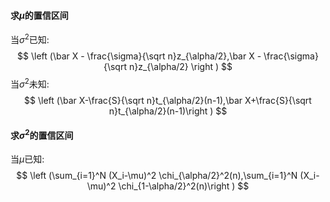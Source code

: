#### 求$\mu$的置信区间
当$\sigma^2$已知:
$$
\left (\bar X - \frac{\sigma}{\sqrt n}z_{\alpha/2},\bar X - \frac{\sigma}{\sqrt n}z_{\alpha/2} \right )
$$
当$\sigma^2$未知:
$$
\left (\bar X-\frac{S}{\sqrt n}t_{\alpha/2}(n-1),\bar X+\frac{S}{\sqrt n}t_{\alpha/2}(n-1)\right )
$$
#### 求$\sigma^2$的置信区间
当$\mu$已知:
$$
\left (\sum_{i=1}^N (X_i-\mu)^2 \chi_{\alpha/2}^2(n),\sum_{i=1}^N (X_i-\mu)^2 \chi_{1-\alpha/2}^2(n)\right )
$$